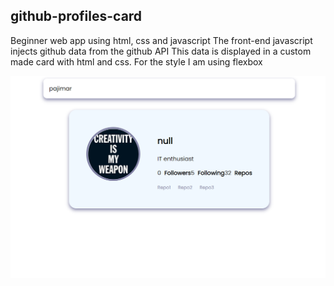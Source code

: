 ## github-profiles-card

Beginner web app using html, css and javascript
The front-end javascript injects github data from the github API
This data is displayed in a custom made card with html and css. For the style I am using flexbox

![Image of app](https://github.com/Pajimar/github-profiles-card/blob/main/images/github.png)
